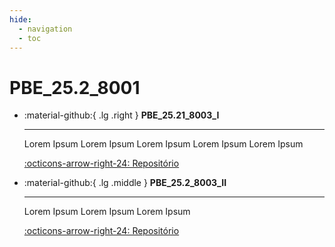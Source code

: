 ```yaml
---
hide:
  - navigation
  - toc
---  
```


# PBE_25.2_8001

<div class="grid cards" markdown>

-   :material-github:{ .lg .right } __PBE_25.21_8003_I__

    ---

    Lorem Ipsum     Lorem Ipsum Lorem Ipsum Lorem Ipsum Lorem Ipsum

    [:octicons-arrow-right-24: Repositório](https://github.com/Projetos-de-Extensao/PBE_25.2_8003_I)

-   :material-github:{ .lg .middle } __PBE_25.2_8003_II__

    ---

    Lorem Ipsum Lorem Ipsum Lorem Ipsum

    [:octicons-arrow-right-24: Repositório](https://github.com/Projetos-de-Extensao/PBE_25.2_8003_II)


</div>

